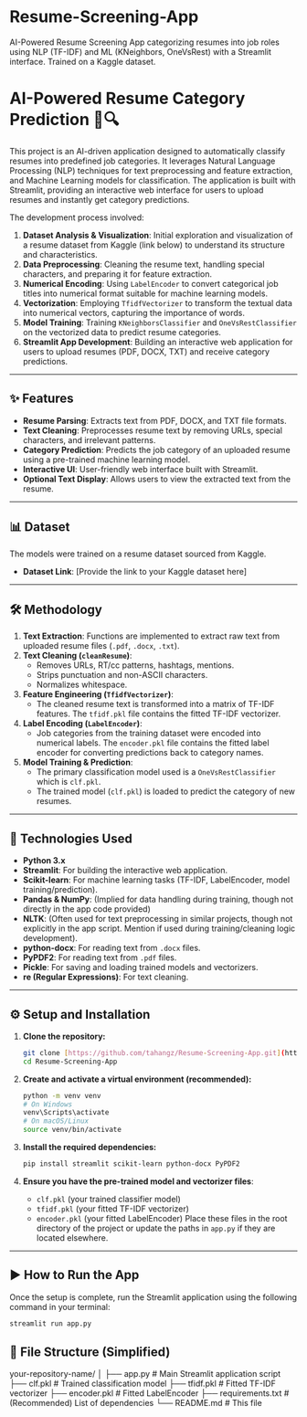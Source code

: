 # Resume-Screening-App
AI-Powered Resume Screening App categorizing resumes into job roles using NLP (TF-IDF) and ML (KNeighbors, OneVsRest) with a Streamlit interface. Trained on a Kaggle dataset.

# AI-Powered Resume Category Prediction 📄🔍

This project is an AI-driven application designed to automatically classify resumes into predefined job categories. It leverages Natural Language Processing (NLP) techniques for text preprocessing and feature extraction, and Machine Learning models for classification. The application is built with Streamlit, providing an interactive web interface for users to upload resumes and instantly get category predictions.

The development process involved:
1.  **Dataset Analysis & Visualization**: Initial exploration and visualization of a resume dataset from Kaggle (link below) to understand its structure and characteristics.
2.  **Data Preprocessing**: Cleaning the resume text, handling special characters, and preparing it for feature extraction.
3.  **Numerical Encoding**: Using `LabelEncoder` to convert categorical job titles into numerical format suitable for machine learning models.
4.  **Vectorization**: Employing `TfidfVectorizer` to transform the textual data into numerical vectors, capturing the importance of words.
5.  **Model Training**: Training `KNeighborsClassifier` and `OneVsRestClassifier` on the vectorized data to predict resume categories.
6.  **Streamlit App Development**: Building an interactive web application for users to upload resumes (PDF, DOCX, TXT) and receive category predictions.

---

## ✨ Features

* **Resume Parsing**: Extracts text from PDF, DOCX, and TXT file formats.
* **Text Cleaning**: Preprocesses resume text by removing URLs, special characters, and irrelevant patterns.
* **Category Prediction**: Predicts the job category of an uploaded resume using a pre-trained machine learning model.
* **Interactive UI**: User-friendly web interface built with Streamlit.
* **Optional Text Display**: Allows users to view the extracted text from the resume.

---

## 📊 Dataset

The models were trained on a resume dataset sourced from Kaggle.
* **Dataset Link**: [Provide the link to your Kaggle dataset here]

---

## 🛠️ Methodology

1.  **Text Extraction**: Functions are implemented to extract raw text from uploaded resume files (`.pdf`, `.docx`, `.txt`).
2.  **Text Cleaning (`cleanResume`)**:
    * Removes URLs, RT/cc patterns, hashtags, mentions.
    * Strips punctuation and non-ASCII characters.
    * Normalizes whitespace.
3.  **Feature Engineering (`TfidfVectorizer`)**:
    * The cleaned resume text is transformed into a matrix of TF-IDF features. The `tfidf.pkl` file contains the fitted TF-IDF vectorizer.
4.  **Label Encoding (`LabelEncoder`)**:
    * Job categories from the training dataset were encoded into numerical labels. The `encoder.pkl` file contains the fitted label encoder for converting predictions back to category names.
5.  **Model Training & Prediction**:
    * The primary classification model used is a `OneVsRestClassifier` which is `clf.pkl`.
    * The trained model (`clf.pkl`) is loaded to predict the category of new resumes.

---

## 🚀 Technologies Used

* **Python 3.x**
* **Streamlit**: For building the interactive web application.
* **Scikit-learn**: For machine learning tasks (TF-IDF, LabelEncoder, model training/prediction).
* **Pandas & NumPy**: (Implied for data handling during training, though not directly in the app code provided)
* **NLTK**: (Often used for text preprocessing in similar projects, though not explicitly in the app script. Mention if used during training/cleaning logic development).
* **python-docx**: For reading text from `.docx` files.
* **PyPDF2**: For reading text from `.pdf` files.
* **Pickle**: For saving and loading trained models and vectorizers.
* **re (Regular Expressions)**: For text cleaning.

---

## ⚙️ Setup and Installation

1.  **Clone the repository:**
    ```bash
    git clone [https://github.com/tahangz/Resume-Screening-App.git](https://github.com/your-username/Resume-Screening-App.git)
    cd Resume-Screening-App
    ```

2.  **Create and activate a virtual environment (recommended):**
    ```bash
    python -m venv venv
    # On Windows
    venv\Scripts\activate
    # On macOS/Linux
    source venv/bin/activate
    ```

3.  **Install the required dependencies:**
    ```bash
    pip install streamlit scikit-learn python-docx PyPDF2
    ```

4.  **Ensure you have the pre-trained model and vectorizer files**:
    * `clf.pkl` (your trained classifier model)
    * `tfidf.pkl` (your fitted TF-IDF vectorizer)
    * `encoder.pkl` (your fitted LabelEncoder)
    Place these files in the root directory of the project or update the paths in `app.py` if they are located elsewhere.

---

## ▶️ How to Run the App

Once the setup is complete, run the Streamlit application using the following command in your terminal:

```bash
streamlit run app.py
````

## 📂 File Structure (Simplified)
your-repository-name/
│
├── app.py                # Main Streamlit application script
├── clf.pkl               # Trained classification model
├── tfidf.pkl             # Fitted TF-IDF vectorizer
├── encoder.pkl           # Fitted LabelEncoder
├── requirements.txt      # (Recommended) List of dependencies
└── README.md             # This file
